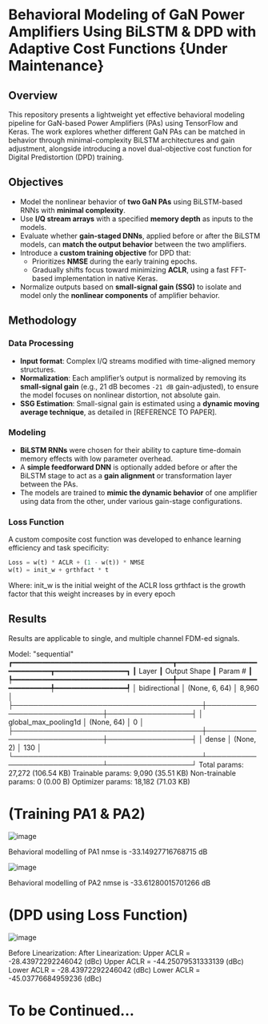 # Behavioral Modeling of GaN Power Amplifiers Using BiLSTM & DPD with Adaptive Cost Functions {Under Maintenance}

## Overview

This repository presents a lightweight yet effective behavioral modeling pipeline for GaN-based Power Amplifiers (PAs) using TensorFlow and Keras. The work explores whether different GaN PAs can be matched in behavior through minimal-complexity BiLSTM architectures and gain adjustment, alongside introducing a novel dual-objective cost function for Digital Predistortion (DPD) training.

## Objectives

- Model the nonlinear behavior of **two GaN PAs** using BiLSTM-based RNNs with **minimal complexity**.
- Use **I/Q stream arrays** with a specified **memory depth** as inputs to the models.
- Evaluate whether **gain-staged DNNs**, applied before or after the BiLSTM models, can **match the output behavior** between the two amplifiers.
- Introduce a **custom training objective** for DPD that:
  - Prioritizes **NMSE** during the early training epochs.
  - Gradually shifts focus toward minimizing **ACLR**, using a fast FFT-based implementation in native Keras.
- Normalize outputs based on **small-signal gain (SSG)** to isolate and model only the **nonlinear components** of amplifier behavior.

## Methodology

### Data Processing

- **Input format**: Complex I/Q streams modified with time-aligned memory structures.
- **Normalization**: Each amplifier’s output is normalized by removing its **small-signal gain** (e.g., 21 dB becomes `-21 dB` gain-adjusted), to ensure the model focuses on nonlinear distortion, not absolute gain.
- **SSG Estimation**: Small-signal gain is estimated using a **dynamic moving average technique**, as detailed in [REFERENCE TO PAPER].

### Modeling

- **BiLSTM RNNs** were chosen for their ability to capture time-domain memory effects with low parameter overhead.
- A **simple feedforward DNN** is optionally added before or after the BiLSTM stage to act as a **gain alignment** or transformation layer between the PAs.
- The models are trained to **mimic the dynamic behavior** of one amplifier using data from the other, under various gain-stage configurations.

### Loss Function

A custom composite cost function was developed to enhance learning efficiency and task specificity:

```python
Loss = w(t) * ACLR + (1 - w(t)) * NMSE
w(t) = init_w + grthfact * t
```

Where:
init_w is the initial weight of the ACLR loss
grthfact is the growth factor that this weight increases by in every epoch

## Results

Results are applicable to single, and multiple channel FDM-ed signals.

Model: "sequential"
┏━━━━━━━━━━━━━━━━━━━━━━━━━━━━━━━━━━━━━━┳━━━━━━━━━━━━━━━━━━━━━━━━━━━━━┳━━━━━━━━━━━━━━━━━┓
┃ Layer                                ┃ Output Shape                ┃         Param # ┃
┡━━━━━━━━━━━━━━━━━━━━━━━━━━━━━━━━━━━━━━╇━━━━━━━━━━━━━━━━━━━━━━━━━━━━━╇━━━━━━━━━━━━━━━━━┩
│ bidirectional                        │ (None, 6, 64)               │           8,960 │
├──────────────────────────────────────┼─────────────────────────────┼─────────────────┤
│ global_max_pooling1d                 │ (None, 64)                  │               0 │
├──────────────────────────────────────┼─────────────────────────────┼─────────────────┤
│ dense                                │ (None, 2)                   │             130 │
└──────────────────────────────────────┴─────────────────────────────┴─────────────────┘
 Total params: 27,272 (106.54 KB)
 Trainable params: 9,090 (35.51 KB)
 Non-trainable params: 0 (0.00 B)
 Optimizer params: 18,182 (71.03 KB)

# (Training PA1 & PA2)
![image](https://github.com/user-attachments/assets/fba54d4a-280a-40aa-978b-3844b54142b9)

Behavioral modelling of PA1 nmse is -33.14927716768715 dB

![image](https://github.com/user-attachments/assets/e1409790-d6a0-4f86-93fb-5835f9fbc873)

Behavioral modelling of PA2 nmse is -33.61280015701266 dB

# (DPD using Loss Function)
![image](https://github.com/user-attachments/assets/abc63a44-1a78-4f13-b2f5-056c7b37f19c)

Before Linearization:                              After Linearization:
Upper ACLR = -28.43972292246042 (dBc)              Upper ACLR = -44.25079531333139 (dBc)
Lower ACLR = -28.43972292246042 (dBc)              Lower ACLR = -45.03776684959236 (dBc)

# To be Continued...
